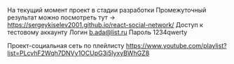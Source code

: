 
На текущий момент проект в стадии разработки
Промежуточный результат можно посмотреть тут  -> https://sergeykiselev2001.github.io/react-social-network/
Доступ к тестовому аккаунту 
Логин b.ada@list.ru
Пароль 1234qwerty

Проект-социальная сеть по плейлисту  https://www.youtube.com/playlist?list=PLcvhF2Wqh7DNVy1OCUpG3i5lyxyBWhGZ8
